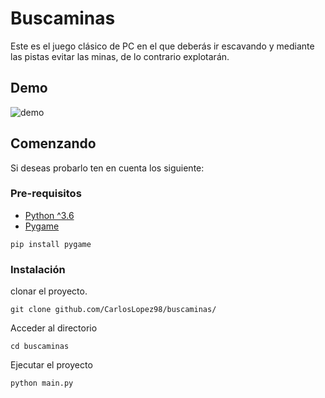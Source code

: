 # Buscaminas
Este es el juego clásico de PC en el que deberás ir escavando y mediante las pistas evitar las minas, de lo contrario explotarán.

## Demo
![demo](https://mysterious-ravine-15350.herokuapp.com/uploads/b6uFgaSDusRq2ySMmaua1649308089598.PNG)

## Comenzando
Si deseas probarlo ten en cuenta los siguiente:


### Pre-requisitos
- [Python ^3.6](https://www.python.org/)
- [Pygame](https://www.pygame.org/news)
```
pip install pygame
```

### Instalación
clonar el proyecto.

```
git clone github.com/CarlosLopez98/buscaminas/
```

Acceder al directorio

```
cd buscaminas
```

Ejecutar el proyecto

```
python main.py
```